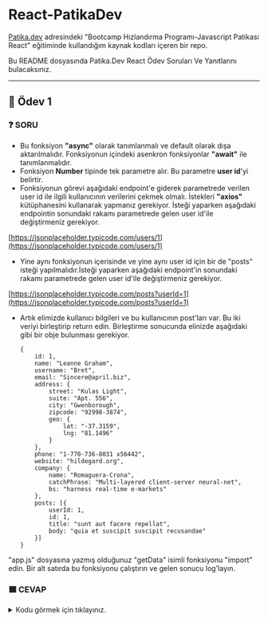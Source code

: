 # React-PatikaDev

[Patika.dev](https://app.patika.dev/egitimler) adresindeki "Bootcamp Hızlandırma Programı-Javascript Patikası React" eğitiminde kullandığım kaynak kodları içeren bir repo.

Bu README dosyasında Patika.Dev React Ödev Soruları Ve Yanıtlarını bulacaksınız.

--------------------------------------------------------------------------------------------------------------------------------------------------------------------------------
## :brain: Ödev 1

### :question: SORU 
-  Bu fonksiyon **"async"** olarak tanımlanmalı ve default olarak dışa aktarılmalıdır. Fonksiyonun içindeki asenkron fonksiyonlar **"await"** ile tanımlanmalıdır.
-  Fonksiyon **Number** tipinde tek parametre alır. Bu parametre **user id**'yi belirtir.
-  Fonksiyonun görevi aşağıdaki endpoint'e giderek parametrede verilen user id ile ilgili kullanıcının verilerini çekmek olmalı. İstekleri **"axios"** kütüphanesini kullanarak yapmanız gerekiyor. İsteği yaparken aşağıdaki endpointin sonundaki rakamı parametrede gelen user id'ile değiştirmeniz gerekiyor.

[https://jsonplaceholder.typicode.com/users/1](https://jsonplaceholder.typicode.com/users/1)

-  Yine aynı fonksiyonun içerisinde ve yine aynı user id için bir de "posts" isteği yapılmalıdır.İsteği yaparken aşağıdaki endpoint'in sonundaki rakamı parametrede gelen user id'ile değiştirmeniz gerekiyor.

[https://jsonplaceholder.typicode.com/posts?userId=1](https://jsonplaceholder.typicode.com/posts?userId=1)

-  Artık elimizde kullanıcı bilgileri ve bu kullanıcının post'ları var. Bu iki veriyi birleştirip return edin. Birleştirme sonucunda elinizde aşağıdaki gibi bir obje bulunması gerekiyor.

	```
	{
		id: 1,
		name: "Leanne Graham",
		username: "Bret",
		email: "Sincere@april.biz",
		address: {
			street: "Kulas Light",
			suite: "Apt. 556",
			city: "Gwenborough",
			zipcode: "92998-3874",
			geo: {
				lat: "-37.3159",
				lng: "81.1496"
			}
		},
		phone: "1-770-736-8031 x56442",
		website: "hildegard.org",
		company: {
			name: "Romaguera-Crona",
			catchPhrase: "Multi-layered client-server neural-net",
			bs: "harness real-time e-markets"
		},
		posts: [{
			userId: 1,
			id: 1,
			title: "sunt aut facere repellat",
			body: "quia et suscipit suscipit recusandae"
		}]
	}
	```
"app.js" dosyasına yazmış olduğunuz "getData" isimli fonksiyonu "import" edin.
Bir alt satırda bu fonksiyonu çalıştırın ve gelen sonucu log'layın.

### :green_square: CEVAP

<details>
<summary>Kodu görmek için tıklayınız.</summary>
```javascript
	
import axios from "axios";

const USER_API_URL = 'https://jsonplaceholder.typicode.com/users';
const USER_POSTS_API_URL = 'https://jsonplaceholder.typicode.com/posts?userId=';

export default async function GetUserByIdWithPosts(id) {
    id = Number(id);
    if(id < 1) return;

    return new Promise(async function(resolve, reject) {
        const {data} = await axios(`${USER_API_URL}/${id}`);
        
        const posts = await new Promise(async function(resolve, reject) {
            const posts = await axios(`${USER_POSTS_API_URL}${id}`);
            resolve(posts.data);
        });
        data.posts = [...posts];
        resolve(data);
    });    
}

const userInfo = await GetUserByIdWithPosts(1);
console.log(userInfo);
```
</details>
